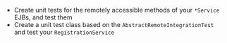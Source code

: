 - Create unit tests for the remotely accessible methods of your `*Service` EJBs, and test them
- Create a unit test class based on the `AbstractRemoteIntegrationTest` and test your `RegistrationService`

